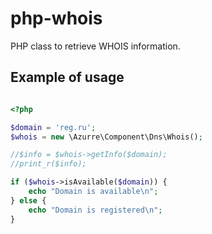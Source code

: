# php-whois

PHP class to retrieve WHOIS information.

## Example of usage

```php

<?php

$domain = 'reg.ru';
$whois = new \Azurre\Component\Dns\Whois();

//$info = $whois->getInfo($domain);
//print_r($info);

if ($whois->isAvailable($domain)) {
    echo "Domain is available\n";
} else {
    echo "Domain is registered\n";
}

```